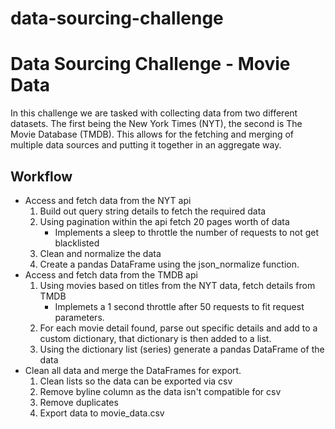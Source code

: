 # data-sourcing-challenge

# Data Sourcing Challenge - Movie Data

In this challenge we are tasked with collecting data from two different datasets. The first being the New York Times (NYT), the second is The Movie Database (TMDB).
This allows for the fetching and merging of multiple data sources and putting it together in an aggregate way.

## Workflow

- Access and fetch data from the NYT api
    1. Build out query string details to fetch the required data
    2. Using pagination within the api fetch 20 pages worth of data
        - Implements a sleep to throttle the number of requests to not get blacklisted
    3. Clean and normalize the data
    4. Create a pandas DataFrame using the json_normalize function.
- Access and fetch data from the TMDB api
    1. Using movies based on titles from the NYT data, fetch details from TMDB
        - Implemets a 1 second throttle after 50 requests to fit request parameters.
    2. For each movie detail found, parse out specific details and add to a custom dictionary, that dictionary is then added to a list.
    3. Using the dictionary list (series) generate a pandas DataFrame of the data
- Clean all data and merge the DataFrames for export. 
    1. Clean lists so the data can be exported via csv
    2. Remove byline column as the data isn't compatible for csv
    3. Remove duplicates
    4. Export data to movie_data.csv